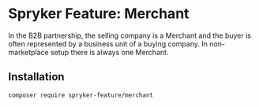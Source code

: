 # Spryker Feature: Merchant

In the B2B partnership, the selling company is a Merchant and the buyer is often represented by a business unit of a buying company. In non-marketplace setup there is always one Merchant.

## Installation

```
composer require spryker-feature/merchant
```
